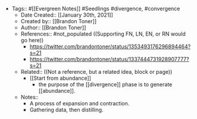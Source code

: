 - Tags:: #[[Evergreen Notes]] #Seedlings #divergence, #convergence
    - Date Created:: [[January 30th, 2021]]
    - Created by:: [[Brandon Toner]]
    - Author:: [[Brandon Toner]]
    - References:: #not_populated ((Supporting FN, LN, EN, or RN would go here))
        - https://twitter.com/brandontoner/status/1353493176296894464?s=21
        - https://twitter.com/brandontoner/status/1337444731928907777?s=21
    - Related:: ((Not a reference, but a related idea, block or page))
        - [[Start from abundance]]
            - the purpose of the [[divergence]] phase is to generate [[abundance]].
    - Notes::
        - A process of expansion and contraction.
        - Gathering data, then distilling.
